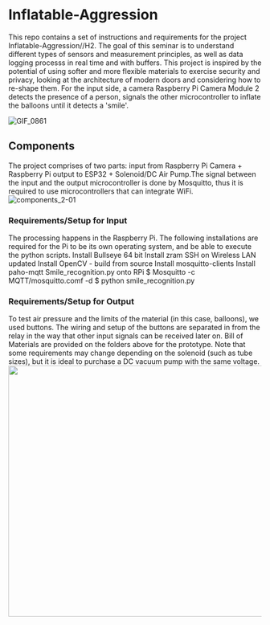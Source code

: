 # Inflatable-Aggression

This repo contains a set of instructions and requirements for the project Inflatable-Aggression//H2. The goal of this seminar is to understand different types of sensors and measurement principles, as well as data logging processs in real time and with buffers. This project is inspired by the potential of using softer and more flexible materials to exercise security and privacy, looking at the architecture of modern doors and considering how to re-shape them. For the input side, a camera Raspberry Pi Camera Module 2 detects the presence of a person, signals the other microcontroller to inflate the balloons until it detects a 'smile'. 

![GIF_0861](https://user-images.githubusercontent.com/96722124/156718527-369ac224-2ae1-4a01-8368-7b5e369056eb.gif)


## Components
The project comprises of two parts: input from Raspberry Pi Camera + Raspberry Pi output to ESP32 + Solenoid/DC Air Pump.The signal between the input and the output microcontroller is done by Mosquitto, thus it is required to use microcontrollers that can integrate WiFi. 
![components_2-01](https://user-images.githubusercontent.com/96722124/156724167-726de712-7b4b-4581-9f9f-efae88abe611.png)

  ### Requirements/Setup for Input
  The processing happens in the Raspberry Pi. The following installations are required for the Pi to be its own operating system, and be able to execute the python scripts. 
    Install Bullseye 64 bit
    Install zram
    SSH on 
    Wireless LAN updated
    Install OpenCV - build from source
    Install mosquitto-clients
    Install paho-mqtt
    Smile_recognition.py onto RPi
    $ Mosquitto -c MQTT/mosquitto.comf -d $ python smile_recognition.py

  ### Requirements/Setup for Output
  To test air pressure and the limits of the material (in this case, balloons), we used buttons. The wiring and setup of the buttons are separated in from the relay in the way that other input signals can be received later on. Bill of Materials are provided on the folders above for the prototype. Note that some requirements may change depending on the solenoid (such as tube sizes), but it is ideal to purchase a DC vacuum pump with the same voltage. 
  <img src="https://user-images.githubusercontent.com/96722124/156730054-d4a54719-0c00-4e52-8957-4151706456c9.png" width ="700" height = "500">

  
